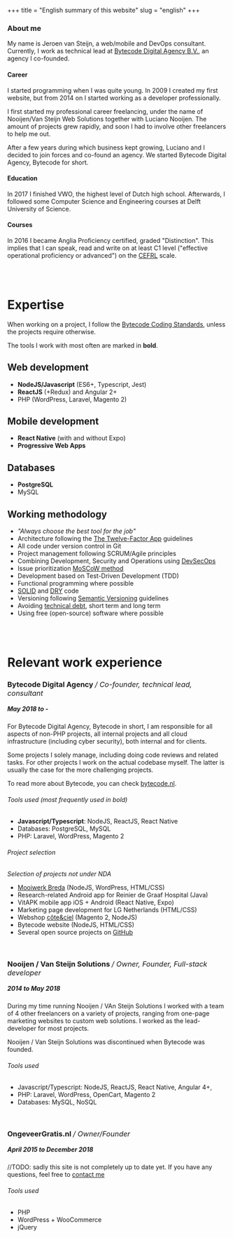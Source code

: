 +++
title = "English summary of this website"
slug = "english"
+++

<style>
h3 em { font-weight: 400; }
h5 { margin-top: 0 !important; }
</style>

### About me

My name is Jeroen van Steijn, a web/mobile and DevOps consultant. Currently, I work as technical lead at [Bytecode Digital Agency B.V.](https://bytecode.nl), an agency I co-founded.

#### Career

I started programming when I was quite young. In 2009 I created my first website, but from 2014 on I started working as a developer professionally.

I first started my professional career freelancing, under the name of Nooijen/Van Steijn Web Solutions together with Luciano Nooijen. The amount of projects grew rapidly, and soon I had to involve other freelancers to help me out.

After a few years during which business kept growing, Luciano and I decided to join forces and co-found an agency. We started Bytecode Digital Agency, Bytecode for short.

#### Education

In 2017 I finished VWO, the highest level of Dutch high school. Afterwards, I followed some Computer Science and Engineering courses at Delft University of Science.

#### Courses

In 2016 I became Anglia Proficiency certified, graded "Distinction". This implies that I can speak, read and write on at least C1 level ("effective operational proficiency or advanced") on the [CEFRL](https://en.wikipedia.org/wiki/Common_European_Framework_of_Reference_for_Languages) scale.

<br>
<br>

# Expertise

When working on a project, I follow the [Bytecode Coding Standards](https://github.com/BytecodeBV/Coding-Standards), unless the projects require otherwise.

The tools I work with most often are marked in **bold**.

## Web development

* **NodeJS/Javascript** (ES6+, Typescript, Jest)
* **ReactJS** (+Redux) and Angular 2+
* PHP (WordPress, Laravel, Magento 2)

## Mobile development

* **React Native** (with and without Expo)
* **Progressive Web Apps**

## Databases

* **PostgreSQL**
* MySQL

## Working methodology

* *"Always choose the best tool for the job"*
* Architecture following the [The Twelve-Factor App](https://12factor.net/) guidelines
* All code under version control in Git
* Project management following SCRUM/Agile principles
* Combining Development, Security and Operations using [DevSecOps](https://www.devsecops.org/)
* Issue prioritization [MoSCoW method](https://en.wikipedia.org/wiki/MoSCoW_method)
* Development based on Test-Driven Development (TDD)
* Functional programming where possible
* [SOLID](https://en.wikipedia.org/wiki/SOLID) and [DRY](https://en.wikipedia.org/wiki/Don%27t_repeat_yourself) code
* Versioning following [Semantic Versioning](https://semver.org/) guidelines
* Avoiding [technical debt](https://en.wikipedia.org/wiki/Technical_debt), short term and long term
* Using free (open-source) software where possible

<br>
<br>

# Relevant work experience

### Bytecode Digital Agency */ Co-founder, technical lead, consultant*

##### May 2018 to -

For Bytecode Digital Agency, Bytecode in short, I am responsible for all aspects of non-PHP projects, all internal projects and all cloud infrastructure (including cyber security), both internal and for clients.

Some projects I solely manage, including doing code reviews and related tasks. For other projects I work on the actual codebase myself. The latter is usually the case for the more challenging projects.

To read more about Bytecode, you can check [bytecode.nl](https://bytecode.nl).

###### Tools used (most frequently used in bold)

* **Javascript/Typescript**: NodeJS, ReactJS, React Native
* Databases: PostgreSQL, MySQL
* PHP: Laravel, WordPress, Magento 2

###### Project selection

*Selection of projects not under NDA*

* [Mooiwerk Breda](https://mooiwerkbreda.nl) (NodeJS, WordPress, HTML/CSS)
* Research-related Android app for Reinier de Graaf Hospital (Java)
* VitAPK mobile app iOS + Android (React Native, Expo)
* Marketing page development for LG Netherlands (HTML/CSS)
* Webshop [côte&ciel](https://coteetciel.com) (Magento 2, NodeJS)
* Bytecode website (NodeJS, HTML/CSS)
* Several open source projects on [GitHub](https://github.com/BytecodeOpenSource)

<br>

### Nooijen / Van Steijn Solutions */ Owner, Founder, Full-stack developer*

##### 2014 to May 2018

During my time running Nooijen / VAn Steijn Solutions I worked with a team of 4 other freelancers on a variety of projects, ranging from one-page marketing websites to custom web solutions. I worked as the lead-developer for most projects.

Nooijen / Van Steijn Solutions was discontinued when Bytecode was founded.

###### Tools used

* Javascript/Typescript: NodeJS, ReactJS, React Native, Angular 4+,
* PHP: Laravel, WordPress, OpenCart, Magento 2
* Databases: MySQL, NoSQL

<br>

### OngeveerGratis.nl */ Owner/Founder*

##### April 2015 to December 2018

//TODO: sadly this site is not completely up to date yet. If you have any questions, feel free to [contact me](jeroen@bytecode.nl)

###### Tools used

* PHP
* WordPress + WooCommerce
* jQuery

